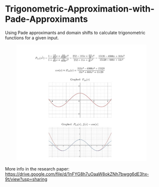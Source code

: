 # Trigonometric-Approximation-with-Pade-Approximants

Using Pade approximants and domain shifts to calculate trigonometric functions for a given input.

<center>
<img src="images/pade_image.jpg" width="85%" height="auto">
</center>

More info in the research paper: 
https://drive.google.com/file/d/1nFYG8h7uOaaW8okZNh7bwgg6dE3hx-9t/view?usp=sharing
